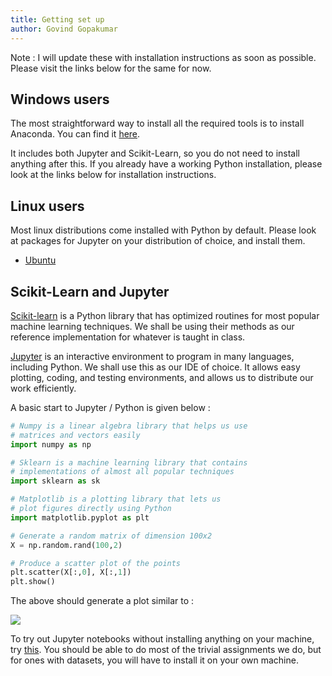 ```yaml
---
title: Getting set up
author: Govind Gopakumar
---
```


Note : I will update these with installation instructions as soon as possible.
Please visit the links below for the same for now.


## Windows users
The most straightforward way to install all the required tools is to 
install Anaconda. You can find it [here](https://www.continuum.io/downloads).

It includes both Jupyter and Scikit-Learn, so you do not need to install 
anything after this. If you already have a working Python installation,
please look at the links below for installation instructions.

## Linux users
Most linux distributions come installed with Python by default. Please 
look at packages for Jupyter on your distribution of choice, and install
them. 

- [Ubuntu](https://www.digitalocean.com/community/tutorials/how-to-set-up-a-jupyter-notebook-to-run-ipython-on-ubuntu-16-04)

## Scikit-Learn and Jupyter

[Scikit-learn](http://scikit-learn.org/) is a Python library that 
has optimized routines for most popular machine learning techniques.
We shall be using their methods as our reference implementation 
for whatever is taught in class.


[Jupyter](http://jupyter.org/) is an interactive environment to
program in many languages, including Python. We shall use this as
our IDE of choice. It allows easy plotting, coding, and testing
environments, and allows us to distribute our work efficiently.


A basic start to Jupyter / Python is given below : 

``` python
# Numpy is a linear algebra library that helps us use
# matrices and vectors easily
import numpy as np

# Sklearn is a machine learning library that contains
# implementations of almost all popular techniques
import sklearn as sk

# Matplotlib is a plotting library that lets us 
# plot figures directly using Python
import matplotlib.pyplot as plt

# Generate a random matrix of dimension 100x2
X = np.random.rand(100,2)

# Produce a scatter plot of the points
plt.scatter(X[:,0], X[:,1])
plt.show()
```

The above should generate a plot similar to :

![](../images/setup.png)


To try out Jupyter notebooks without installing anything on your machine,
try [this](https://try.jupyter.org/). You should be able to do most of the
trivial assignments we do, but for ones with datasets, you will have to 
install it on your own machine. 
